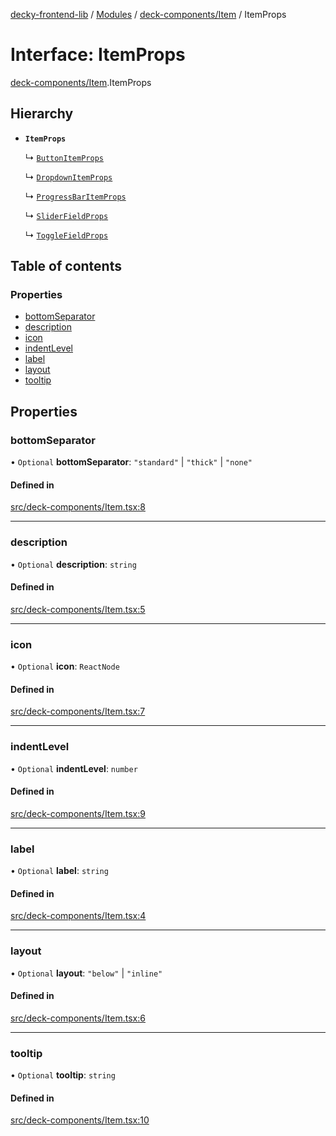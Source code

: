 [decky-frontend-lib](../README.md) / [Modules](../modules.md) / [deck-components/Item](../modules/deck_components_Item.md) / ItemProps

# Interface: ItemProps

[deck-components/Item](../modules/deck_components_Item.md).ItemProps

## Hierarchy

- **`ItemProps`**

  ↳ [`ButtonItemProps`](deck_components_ButtonItem.ButtonItemProps.md)

  ↳ [`DropdownItemProps`](deck_components_Dropdown.DropdownItemProps.md)

  ↳ [`ProgressBarItemProps`](deck_components_ProgressBar.ProgressBarItemProps.md)

  ↳ [`SliderFieldProps`](deck_components_SliderField.SliderFieldProps.md)

  ↳ [`ToggleFieldProps`](deck_components_ToggleField.ToggleFieldProps.md)

## Table of contents

### Properties

- [bottomSeparator](deck_components_Item.ItemProps.md#bottomseparator)
- [description](deck_components_Item.ItemProps.md#description)
- [icon](deck_components_Item.ItemProps.md#icon)
- [indentLevel](deck_components_Item.ItemProps.md#indentlevel)
- [label](deck_components_Item.ItemProps.md#label)
- [layout](deck_components_Item.ItemProps.md#layout)
- [tooltip](deck_components_Item.ItemProps.md#tooltip)

## Properties

### bottomSeparator

• `Optional` **bottomSeparator**: ``"standard"`` \| ``"thick"`` \| ``"none"``

#### Defined in

[src/deck-components/Item.tsx:8](https://github.com/SteamDeckHomebrew/decky-frontend-lib/blob/e2920dd/src/deck-components/Item.tsx#L8)

___

### description

• `Optional` **description**: `string`

#### Defined in

[src/deck-components/Item.tsx:5](https://github.com/SteamDeckHomebrew/decky-frontend-lib/blob/e2920dd/src/deck-components/Item.tsx#L5)

___

### icon

• `Optional` **icon**: `ReactNode`

#### Defined in

[src/deck-components/Item.tsx:7](https://github.com/SteamDeckHomebrew/decky-frontend-lib/blob/e2920dd/src/deck-components/Item.tsx#L7)

___

### indentLevel

• `Optional` **indentLevel**: `number`

#### Defined in

[src/deck-components/Item.tsx:9](https://github.com/SteamDeckHomebrew/decky-frontend-lib/blob/e2920dd/src/deck-components/Item.tsx#L9)

___

### label

• `Optional` **label**: `string`

#### Defined in

[src/deck-components/Item.tsx:4](https://github.com/SteamDeckHomebrew/decky-frontend-lib/blob/e2920dd/src/deck-components/Item.tsx#L4)

___

### layout

• `Optional` **layout**: ``"below"`` \| ``"inline"``

#### Defined in

[src/deck-components/Item.tsx:6](https://github.com/SteamDeckHomebrew/decky-frontend-lib/blob/e2920dd/src/deck-components/Item.tsx#L6)

___

### tooltip

• `Optional` **tooltip**: `string`

#### Defined in

[src/deck-components/Item.tsx:10](https://github.com/SteamDeckHomebrew/decky-frontend-lib/blob/e2920dd/src/deck-components/Item.tsx#L10)
